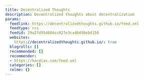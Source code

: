 ```yaml
---
title: Decentralized Thoughts
description: Decentralized thoughts about decentralization
params:
  feedlink: https://decentralizedthoughts.github.io/feed.xml
  feedtype: rss
  feedid: 29a27d954884cc027e3cad8498eb4150
  websites:
    https://decentralizedthoughts.github.io/: true
  blogrolls: []
  recommended: []
  recommender:
  - https://hacdias.com/feed.xml
  categories: []
  relme: {}
---
```

